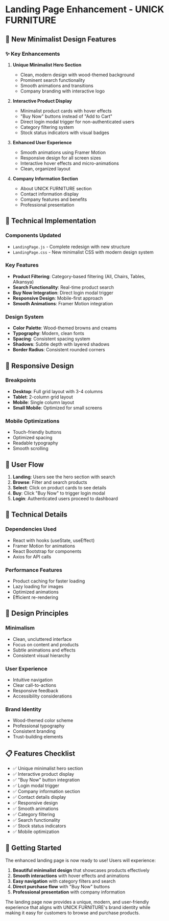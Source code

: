 # Landing Page Enhancement - UNICK FURNITURE

## 🎨 New Minimalist Design Features

### ✨ Key Enhancements

1. **Unique Minimalist Hero Section**
   - Clean, modern design with wood-themed background
   - Prominent search functionality
   - Smooth animations and transitions
   - Company branding with interactive logo

2. **Interactive Product Display**
   - Minimalist product cards with hover effects
   - "Buy Now" buttons instead of "Add to Cart"
   - Direct login modal trigger for non-authenticated users
   - Category filtering system
   - Stock status indicators with visual badges

3. **Enhanced User Experience**
   - Smooth animations using Framer Motion
   - Responsive design for all screen sizes
   - Interactive hover effects and micro-animations
   - Clean, organized layout

4. **Company Information Section**
   - About UNICK FURNITURE section
   - Contact information display
   - Company features and benefits
   - Professional presentation

## 🚀 Technical Implementation

### Components Updated
- `LandingPage.js` - Complete redesign with new structure
- `LandingPage.css` - New minimalist CSS with modern design system

### Key Features
- **Product Filtering**: Category-based filtering (All, Chairs, Tables, Alkansya)
- **Search Functionality**: Real-time product search
- **Buy Now Integration**: Direct login modal trigger
- **Responsive Design**: Mobile-first approach
- **Smooth Animations**: Framer Motion integration

### Design System
- **Color Palette**: Wood-themed browns and creams
- **Typography**: Modern, clean fonts
- **Spacing**: Consistent spacing system
- **Shadows**: Subtle depth with layered shadows
- **Border Radius**: Consistent rounded corners

## 📱 Responsive Design

### Breakpoints
- **Desktop**: Full grid layout with 3-4 columns
- **Tablet**: 2-column grid layout
- **Mobile**: Single column layout
- **Small Mobile**: Optimized for small screens

### Mobile Optimizations
- Touch-friendly buttons
- Optimized spacing
- Readable typography
- Smooth scrolling

## 🎯 User Flow

1. **Landing**: Users see the hero section with search
2. **Browse**: Filter and search products
3. **Select**: Click on product cards to see details
4. **Buy**: Click "Buy Now" to trigger login modal
5. **Login**: Authenticated users proceed to dashboard

## 🔧 Technical Details

### Dependencies Used
- React with hooks (useState, useEffect)
- Framer Motion for animations
- React Bootstrap for components
- Axios for API calls

### Performance Features
- Product caching for faster loading
- Lazy loading for images
- Optimized animations
- Efficient re-rendering

## 🎨 Design Principles

### Minimalism
- Clean, uncluttered interface
- Focus on content and products
- Subtle animations and effects
- Consistent visual hierarchy

### User Experience
- Intuitive navigation
- Clear call-to-actions
- Responsive feedback
- Accessibility considerations

### Brand Identity
- Wood-themed color scheme
- Professional typography
- Consistent branding
- Trust-building elements

## 📋 Features Checklist

- ✅ Unique minimalist hero section
- ✅ Interactive product display
- ✅ "Buy Now" button integration
- ✅ Login modal trigger
- ✅ Company information section
- ✅ Contact details display
- ✅ Responsive design
- ✅ Smooth animations
- ✅ Category filtering
- ✅ Search functionality
- ✅ Stock status indicators
- ✅ Mobile optimization

## 🚀 Getting Started

The enhanced landing page is now ready to use! Users will experience:

1. **Beautiful minimalist design** that showcases products effectively
2. **Smooth interactions** with hover effects and animations
3. **Easy navigation** with category filters and search
4. **Direct purchase flow** with "Buy Now" buttons
5. **Professional presentation** with company information

The landing page now provides a unique, modern, and user-friendly experience that aligns with UNICK FURNITURE's brand identity while making it easy for customers to browse and purchase products.
